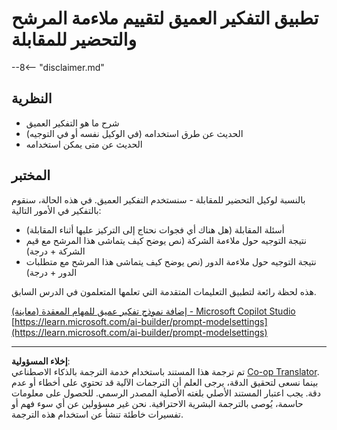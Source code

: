 <!--
CO_OP_TRANSLATOR_METADATA:
{
  "original_hash": "610b0181a64c306bc9a853fd974bc924",
  "translation_date": "2025-10-22T19:03:29+00:00",
  "source_file": "docs/operative-preview/09-deep-reasoning/README.md",
  "language_code": "ar"
}
-->
# تطبيق التفكير العميق لتقييم ملاءمة المرشح والتحضير للمقابلة

--8<-- "disclaimer.md"

## النظرية

- شرح ما هو التفكير العميق  
- الحديث عن طرق استخدامه (في الوكيل نفسه أو في التوجيه)  
- الحديث عن متى يمكن استخدامه  

## المختبر

بالنسبة لوكيل التحضير للمقابلة - سنستخدم التفكير العميق. في هذه الحالة، سنقوم بالتفكير في الأمور التالية:

- أسئلة المقابلة (هل هناك أي فجوات نحتاج إلى التركيز عليها أثناء المقابلة)  
- نتيجة التوجيه حول ملاءمة الشركة (نص يوضح كيف يتماشى هذا المرشح مع قيم الشركة + درجة)  
- نتيجة التوجيه حول ملاءمة الدور (نص يوضح كيف يتماشى هذا المرشح مع متطلبات الدور + درجة)  

هذه لحظة رائعة لتطبيق التعليمات المتقدمة التي تعلمها المتعلمون في الدرس السابق.

[إضافة نموذج تفكير عميق للمهام المعقدة (معاينة) - Microsoft Copilot Studio](https://learn.microsoft.com/microsoft-copilot-studio/authoring-reasoning-models)  
[https://learn.microsoft.com/ai-builder/prompt-modelsettings](https://learn.microsoft.com/ai-builder/prompt-modelsettings)  

---

**إخلاء المسؤولية**:  
تم ترجمة هذا المستند باستخدام خدمة الترجمة بالذكاء الاصطناعي [Co-op Translator](https://github.com/Azure/co-op-translator). بينما نسعى لتحقيق الدقة، يرجى العلم أن الترجمات الآلية قد تحتوي على أخطاء أو عدم دقة. يجب اعتبار المستند الأصلي بلغته الأصلية المصدر الرسمي. للحصول على معلومات حاسمة، يُوصى بالترجمة البشرية الاحترافية. نحن غير مسؤولين عن أي سوء فهم أو تفسيرات خاطئة تنشأ عن استخدام هذه الترجمة.